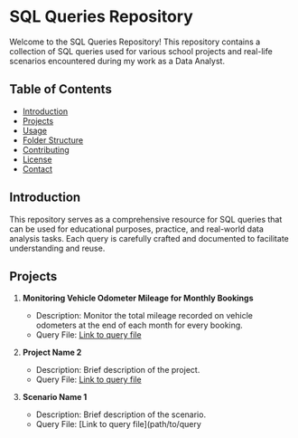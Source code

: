 # SQL Queries Repository

Welcome to the SQL Queries Repository! This repository contains a collection of SQL queries used for various school projects and real-life scenarios encountered during my work as a Data Analyst.

## Table of Contents

- [Introduction](#introduction)
- [Projects](#projects)
- [Usage](#usage)
- [Folder Structure](#folder-structure)
- [Contributing](#contributing)
- [License](#license)
- [Contact](#contact)

## Introduction

This repository serves as a comprehensive resource for SQL queries that can be used for educational purposes, practice, and real-world data analysis tasks. Each query is carefully crafted and documented to facilitate understanding and reuse.

## Projects

1. **Monitoring Vehicle Odometer Mileage for Monthly Bookings**
   - Description: Monitor the total mileage recorded on vehicle odometers at the end of each month for every booking.
   - Query File: [Link to query file](path/to/query1.sql)
   
2. **Project Name 2**
   - Description: Brief description of the project.
   - Query File: [Link to query file](path/to/query2.sql)

1. **Scenario Name 1**
   - Description: Brief description of the scenario.
   - Query File: [Link to query file](path/to/query
